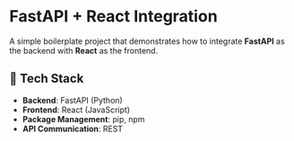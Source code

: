# FastAPI + React Integration

A simple boilerplate project that demonstrates how to integrate **FastAPI** as the backend with **React** as the frontend.

## 🚀 Tech Stack
- **Backend**: FastAPI (Python)
- **Frontend**: React (JavaScript)
- **Package Management**: pip, npm
- **API Communication**: REST 
